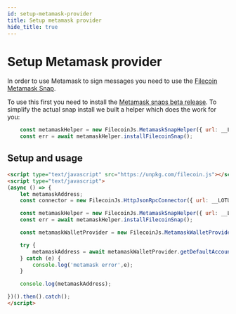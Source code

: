 ```yaml
---
id: setup-metamask-provider
title: Setup metamask provider
hide_title: true
---
```


# Setup Metamask provider
In order to use Metamask to sign messages you need to use the [Filecoin Metamask Snap](https://github.com/NodeFactoryIo/filsnap).

To use this first you need to install the [Metamask snaps beta release](https://github.com/NodeFactoryIo/metamask-snaps-beta/releases).
To simplify the actual snap install we built a helper which does the work for you:
```javascript
    const metamaskHelper = new FilecoinJs.MetamaskSnapHelper({ url: __LOTUS_RPC_ENDPOINT__, token: __LOTUS_AUTH_TOKEN__ });
    const err = await metamaskHelper.installFilecoinSnap();
```

## Setup and usage
```html
<script type="text/javascript" src="https://unpkg.com/filecoin.js"></script>
<script type="text/javascript">
(async () => {
    let metamaskAddress;
    const connector = new FilecoinJs.HttpJsonRpcConnector({ url: __LOTUS_RPC_ENDPOINT__, token: __LOTUS_AUTH_TOKEN__ });

    const metamaskHelper = new FilecoinJs.MetamaskSnapHelper({ url: __LOTUS_RPC_ENDPOINT__, token: __LOTUS_AUTH_TOKEN__ });
    const err = await metamaskHelper.installFilecoinSnap();

    const metamaskWalletProvider = new FilecoinJs.MetamaskWalletProvider(connector, metamaskHelper.filecoinApi)

    try {
        metamaskAddress = await metamaskWalletProvider.getDefaultAccount();
    } catch (e) {
        console.log('metamask error',e);
    }

    console.log(metamaskAddress);

})().then().catch();
</script>
```